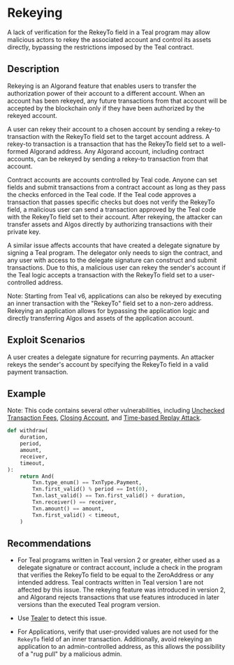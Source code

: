 # Rekeying

A lack of verification for the RekeyTo field in a Teal program may allow malicious actors to rekey the associated account and control its assets directly, bypassing the restrictions imposed by the Teal contract.

## Description

Rekeying is an Algorand feature that enables users to transfer the authorization power of their account to a different account. When an account has been rekeyed, any future transactions from that account will be accepted by the blockchain only if they have been authorized by the rekeyed account.

A user can rekey their account to a chosen account by sending a rekey-to transaction with the RekeyTo field set to the target account address. A rekey-to transaction is a transaction that has the RekeyTo field set to a well-formed Algorand address. Any Algorand account, including contract accounts, can be rekeyed by sending a rekey-to transaction from that account.

Contract accounts are accounts controlled by Teal code. Anyone can set fields and submit transactions from a contract account as long as they pass the checks enforced in the Teal code. If the Teal code approves a transaction that passes specific checks but does not verify the RekeyTo field, a malicious user can send a transaction approved by the Teal code with the RekeyTo field set to their account. After rekeying, the attacker can transfer assets and Algos directly by authorizing transactions with their private key.

A similar issue affects accounts that have created a delegate signature by signing a Teal program. The delegator only needs to sign the contract, and any user with access to the delegate signature can construct and submit transactions. Due to this, a malicious user can rekey the sender's account if the Teal logic accepts a transaction with the RekeyTo field set to a user-controlled address.

Note: Starting from Teal v6, applications can also be rekeyed by executing an inner transaction with the "RekeyTo" field set to a non-zero address. Rekeying an application allows for bypassing the application logic and directly transferring Algos and assets of the application account.

## Exploit Scenarios

A user creates a delegate signature for recurring payments. An attacker rekeys the sender's account by specifying the RekeyTo field in a valid payment transaction.

## Example

Note: This code contains several other vulnerabilities, including [Unchecked Transaction Fees](../unchecked_transaction_fee), [Closing Account](../closing_account), and [Time-based Replay Attack](../time_based_replay_attack).

```py
def withdraw(
    duration,
    period,
    amount,
    receiver,
    timeout,
):
    return And(
        Txn.type_enum() == TxnType.Payment,
        Txn.first_valid() % period == Int(0),
        Txn.last_valid() == Txn.first_valid() + duration,
        Txn.receiver() == receiver,
        Txn.amount() == amount,
        Txn.first_valid() < timeout,
    )
```

## Recommendations

- For Teal programs written in Teal version 2 or greater, either used as a delegate signature or contract account, include a check in the program that verifies the RekeyTo field to be equal to the ZeroAddress or any intended address. Teal contracts written in Teal version 1 are not affected by this issue. The rekeying feature was introduced in version 2, and Algorand rejects transactions that use features introduced in later versions than the executed Teal program version.

- Use [Tealer](https://github.com/crytic/tealer) to detect this issue.

- For Applications, verify that user-provided values are not used for the `RekeyTo` field of an inner transaction. Additionally, avoid rekeying an application to an admin-controlled address, as this allows the possibility of a "rug pull" by a malicious admin.
